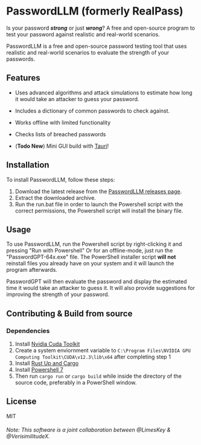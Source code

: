 # PasswordLLM (formerly RealPass)
Is your password **_strong_** or just **_wrong_**? A free and open-source program to test your password against realistic and real-world scenarios.

PasswordLLM is a free and open-source password testing tool that uses realistic and real-world scenarios to evaluate the strength of your passwords.

## Features

- Uses advanced algorithms and attack simulations to estimate how long it would take an attacker to guess your password.
- Includes a dictionary of common passwords to check against.
- Works offline with limited functionality
- Checks lists of breached passwords

- (**Todo New**) Mini GUI build with [Tauri](https://tauri.app/)!

## Installation

To install PasswordLLM, follow these steps:

1. Download the latest release from the [PasswordLLM releases page](https://github.com/VerisimilitudeX/PasswordLLM/releases).
2. Extract the downloaded archive.
3. Run the run.bat file in order to launch the Powershell script with the correct permissions, the Powershell script will install the binary file.

## Usage

To use PasswordLLM, run the Powershell script by right-clicking it and pressing "Run with Powershell" Or for an offline-mode, just run the "PasswordGPT-64x.exe" file. The PowerShell installer script __will not__ reinstall files you already have on your system and it will launch the program afterwards. 

PasswordGPT will then evaluate the password and display the estimated time it would take an attacker to guess it. It will also provide suggestions for improving the strength of your password.

## Contributing & Build from source

### Dependencies
1. Install [Nvidia Cuda Toolkit](https://developer.nvidia.com/cuda-downloads)
2. Create a system enviornment variable to `C:\Program Files\NVIDIA GPU Computing Toolkit\CUDA\v12.3\lib\x64` after completing step 1
3. Install [Rust Up and Cargo](https://www.rust-lang.org/tools/install)
4. Install [Powershell 7](https://github.com/PowerShell/PowerShell)
5. Then run `cargo run` or `cargo build` while inside the directory of the source code, preferably in a PowerShell window.
## License
MIT

###### Note: This software is a joint collaboration between @LimesKey & @VerisimilitudeX.
